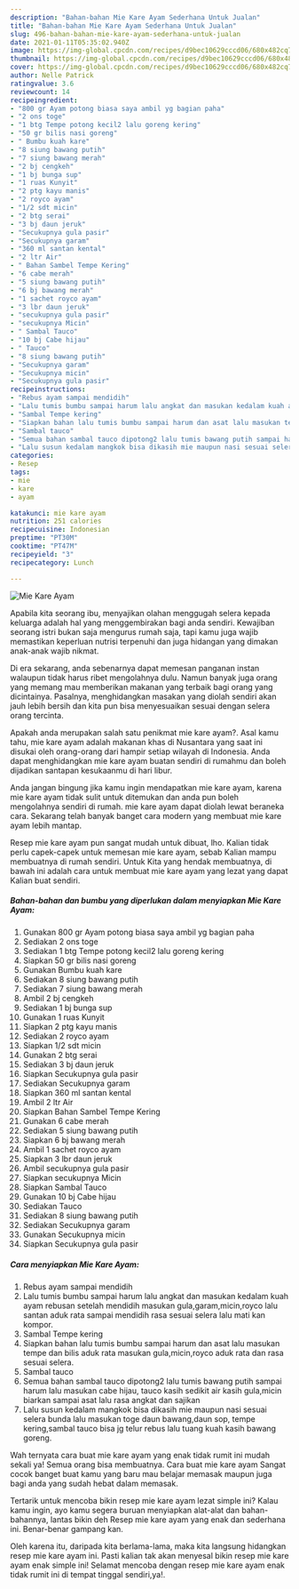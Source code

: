```yaml
---
description: "Bahan-bahan Mie Kare Ayam Sederhana Untuk Jualan"
title: "Bahan-bahan Mie Kare Ayam Sederhana Untuk Jualan"
slug: 496-bahan-bahan-mie-kare-ayam-sederhana-untuk-jualan
date: 2021-01-11T05:35:02.940Z
image: https://img-global.cpcdn.com/recipes/d9bec10629cccd06/680x482cq70/mie-kare-ayam-foto-resep-utama.jpg
thumbnail: https://img-global.cpcdn.com/recipes/d9bec10629cccd06/680x482cq70/mie-kare-ayam-foto-resep-utama.jpg
cover: https://img-global.cpcdn.com/recipes/d9bec10629cccd06/680x482cq70/mie-kare-ayam-foto-resep-utama.jpg
author: Nelle Patrick
ratingvalue: 3.6
reviewcount: 14
recipeingredient:
- "800 gr Ayam potong biasa saya ambil yg bagian paha"
- "2 ons toge"
- "1 btg Tempe potong kecil2 lalu goreng kering"
- "50 gr bilis nasi goreng"
- " Bumbu kuah kare"
- "8 siung bawang putih"
- "7 siung bawang merah"
- "2 bj cengkeh"
- "1 bj bunga sup"
- "1 ruas Kunyit"
- "2 ptg kayu manis"
- "2 royco ayam"
- "1/2 sdt micin"
- "2 btg serai"
- "3 bj daun jeruk"
- "Secukupnya gula pasir"
- "Secukupnya garam"
- "360 ml santan kental"
- "2 ltr Air"
- " Bahan Sambel Tempe Kering"
- "6 cabe merah"
- "5 siung bawang putih"
- "6 bj bawang merah"
- "1 sachet royco ayam"
- "3 lbr daun jeruk"
- "secukupnya gula pasir"
- "secukupnya Micin"
- " Sambal Tauco"
- "10 bj Cabe hijau"
- " Tauco"
- "8 siung bawang putih"
- "Secukupnya garam"
- "Secukupnya micin"
- "Secukupnya gula pasir"
recipeinstructions:
- "Rebus ayam sampai mendidih"
- "Lalu tumis bumbu sampai harum lalu angkat dan masukan kedalam kuah ayam rebusan setelah mendidih masukan gula,garam,micin,royco lalu santan aduk rata sampai mendidih rasa sesuai selera lalu mati kan kompor."
- "Sambal Tempe kering"
- "Siapkan bahan lalu tumis bumbu sampai harum dan asat lalu masukan tempe dan bilis aduk rata masukan gula,micin,royco aduk rata dan rasa sesuai selera."
- "Sambal tauco"
- "Semua bahan sambal tauco dipotong2 lalu tumis bawang putih sampai harum lalu masukan cabe hijau, tauco kasih sedikit air kasih gula,micin biarkan sampai asat lalu rasa angkat dan sajikan"
- "Lalu susun kedalam mangkok bisa dikasih mie maupun nasi sesuai selera bunda lalu masukan toge daun bawang,daun sop, tempe kering,sambal tauco bisa jg telur rebus lalu tuang kuah kasih bawang goreng."
categories:
- Resep
tags:
- mie
- kare
- ayam

katakunci: mie kare ayam 
nutrition: 251 calories
recipecuisine: Indonesian
preptime: "PT30M"
cooktime: "PT47M"
recipeyield: "3"
recipecategory: Lunch

---
```



![Mie Kare Ayam](https://img-global.cpcdn.com/recipes/d9bec10629cccd06/680x482cq70/mie-kare-ayam-foto-resep-utama.jpg)

Apabila kita seorang ibu, menyajikan olahan menggugah selera kepada keluarga adalah hal yang menggembirakan bagi anda sendiri. Kewajiban seorang istri bukan saja mengurus rumah saja, tapi kamu juga wajib memastikan keperluan nutrisi terpenuhi dan juga hidangan yang dimakan anak-anak wajib nikmat.

Di era  sekarang, anda sebenarnya dapat memesan panganan instan walaupun tidak harus ribet mengolahnya dulu. Namun banyak juga orang yang memang mau memberikan makanan yang terbaik bagi orang yang dicintainya. Pasalnya, menghidangkan masakan yang diolah sendiri akan jauh lebih bersih dan kita pun bisa menyesuaikan sesuai dengan selera orang tercinta. 



Apakah anda merupakan salah satu penikmat mie kare ayam?. Asal kamu tahu, mie kare ayam adalah makanan khas di Nusantara yang saat ini disukai oleh orang-orang dari hampir setiap wilayah di Indonesia. Anda dapat menghidangkan mie kare ayam buatan sendiri di rumahmu dan boleh dijadikan santapan kesukaanmu di hari libur.

Anda jangan bingung jika kamu ingin mendapatkan mie kare ayam, karena mie kare ayam tidak sulit untuk ditemukan dan anda pun boleh mengolahnya sendiri di rumah. mie kare ayam dapat diolah lewat beraneka cara. Sekarang telah banyak banget cara modern yang membuat mie kare ayam lebih mantap.

Resep mie kare ayam pun sangat mudah untuk dibuat, lho. Kalian tidak perlu capek-capek untuk memesan mie kare ayam, sebab Kalian mampu membuatnya di rumah sendiri. Untuk Kita yang hendak membuatnya, di bawah ini adalah cara untuk membuat mie kare ayam yang lezat yang dapat Kalian buat sendiri.

<!--inarticleads1-->

##### Bahan-bahan dan bumbu yang diperlukan dalam menyiapkan Mie Kare Ayam:

1. Gunakan 800 gr Ayam potong biasa saya ambil yg bagian paha
1. Sediakan 2 ons toge
1. Sediakan 1 btg Tempe potong kecil2 lalu goreng kering
1. Siapkan 50 gr bilis nasi goreng
1. Gunakan  Bumbu kuah kare
1. Sediakan 8 siung bawang putih
1. Sediakan 7 siung bawang merah
1. Ambil 2 bj cengkeh
1. Sediakan 1 bj bunga sup
1. Gunakan 1 ruas Kunyit
1. Siapkan 2 ptg kayu manis
1. Sediakan 2 royco ayam
1. Siapkan 1/2 sdt micin
1. Gunakan 2 btg serai
1. Sediakan 3 bj daun jeruk
1. Siapkan Secukupnya gula pasir
1. Sediakan Secukupnya garam
1. Siapkan 360 ml santan kental
1. Ambil 2 ltr Air
1. Siapkan  Bahan Sambel Tempe Kering
1. Gunakan 6 cabe merah
1. Sediakan 5 siung bawang putih
1. Siapkan 6 bj bawang merah
1. Ambil 1 sachet royco ayam
1. Siapkan 3 lbr daun jeruk
1. Ambil secukupnya gula pasir
1. Siapkan secukupnya Micin
1. Siapkan  Sambal Tauco
1. Gunakan 10 bj Cabe hijau
1. Sediakan  Tauco
1. Sediakan 8 siung bawang putih
1. Sediakan Secukupnya garam
1. Gunakan Secukupnya micin
1. Siapkan Secukupnya gula pasir




<!--inarticleads2-->

##### Cara menyiapkan Mie Kare Ayam:

1. Rebus ayam sampai mendidih
1. Lalu tumis bumbu sampai harum lalu angkat dan masukan kedalam kuah ayam rebusan setelah mendidih masukan gula,garam,micin,royco lalu santan aduk rata sampai mendidih rasa sesuai selera lalu mati kan kompor.
1. Sambal Tempe kering
1. Siapkan bahan lalu tumis bumbu sampai harum dan asat lalu masukan tempe dan bilis aduk rata masukan gula,micin,royco aduk rata dan rasa sesuai selera.
1. Sambal tauco
1. Semua bahan sambal tauco dipotong2 lalu tumis bawang putih sampai harum lalu masukan cabe hijau, tauco kasih sedikit air kasih gula,micin biarkan sampai asat lalu rasa angkat dan sajikan
1. Lalu susun kedalam mangkok bisa dikasih mie maupun nasi sesuai selera bunda lalu masukan toge daun bawang,daun sop, tempe kering,sambal tauco bisa jg telur rebus lalu tuang kuah kasih bawang goreng.




Wah ternyata cara buat mie kare ayam yang enak tidak rumit ini mudah sekali ya! Semua orang bisa membuatnya. Cara buat mie kare ayam Sangat cocok banget buat kamu yang baru mau belajar memasak maupun juga bagi anda yang sudah hebat dalam memasak.

Tertarik untuk mencoba bikin resep mie kare ayam lezat simple ini? Kalau kamu ingin, ayo kamu segera buruan menyiapkan alat-alat dan bahan-bahannya, lantas bikin deh Resep mie kare ayam yang enak dan sederhana ini. Benar-benar gampang kan. 

Oleh karena itu, daripada kita berlama-lama, maka kita langsung hidangkan resep mie kare ayam ini. Pasti kalian tak akan menyesal bikin resep mie kare ayam enak simple ini! Selamat mencoba dengan resep mie kare ayam enak tidak rumit ini di tempat tinggal sendiri,ya!.

